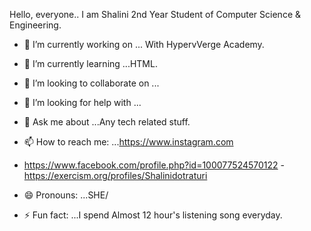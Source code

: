 Hello, everyone.. 
     I am Shalini 2nd Year Student of Computer Science & Engineering.
- 🔭 I’m currently working on ... With HypervVerge Academy.
- 🌱 I’m currently learning ...HTML.
- 👯 I’m looking to collaborate on ...
- 🤔 I’m looking for help with ...
- 💬 Ask me about ...Any tech related stuff.
- 📫 How to reach me: ...https://www.instagram.com
- https://www.facebook.com/profile.php?id=100077524570122
-https://exercism.org/profiles/Shalinidotraturi

- 😄 Pronouns: ...SHE/
- ⚡ Fun fact: ...I spend Almost 12 hour's listening song everyday. 
